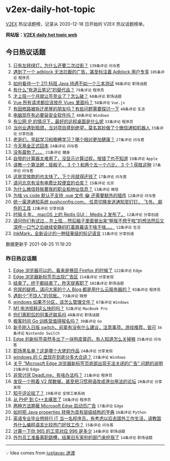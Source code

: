 # v2ex-daily-hot-topic

[V2EX](https://www.v2ex.com/) 热议话题榜，记录从 2020-12-18 日开始的 V2EX 热议话题榜单。

**网站版：[V2EX daily hot topic web](https://boojack.github.io/v2ex-daily-hot-topic-web/)**

## 今日热议话题

<!-- TODAY BEGIN -->

1. [只有左转绿灯，为什么还要二次过街？](https://www.v2ex.com/t/797842) `139条评论` `问与答`
1. [遇到了一个 adblock 无法拦截的广告，甚至标注着 Adblock 用户专享](https://www.v2ex.com/t/797896) `105条评论` `程序员`
1. [如何看待一个 211 科班 Java 待遇不如一个三本测试](https://www.v2ex.com/t/797840) `98条评论` `职场话题`
1. [有什么“有道云笔记”的替代品？](https://www.v2ex.com/t/797839) `79条评论` `程序员`
1. [才上班一个月就让签竞业了？怎么破？](https://www.v2ex.com/t/797832) `60条评论` `职场话题`
1. [Vue 所有请求都应该放在 Vuex 里面吗？](https://www.v2ex.com/t/797854) `58条评论` `Vue.js`
1. [有因修路被拆迁房屋的朋友吗？有些问题需要探讨一下](https://www.v2ex.com/t/797852) `48条评论` `生活`
1. [电脑现在有必要装安全软件吗？](https://www.v2ex.com/t/797866) `40条评论` `Windows`
1. [有公网 IP 的情况下，最好的远程桌面是什么呢](https://www.v2ex.com/t/797964) `33条评论` `程序员`
1. [当创业遇到瓶颈，当对项目感到绝望，莫名其妙做了个微信通知机器人](https://www.v2ex.com/t/797828) `33条评论` `分享创造`
1. [老哥们，早起学习和晚睡学习？哪个相对更加健康？](https://www.v2ex.com/t/797957) `27条评论` `问与答`
1. [今天基金正式回本](https://www.v2ex.com/t/797920) `24条评论` `问与答`
1. [没有晨勃了。。。](https://www.v2ex.com/t/797879) `21条评论` `健身`
1. [自带的计算器太难用了，没显示计算过程，按错了也不知道](https://www.v2ex.com/t/797873) `19条评论` `Apple`
1. [请教一个算法题：摇骰子， 3 个 1 和两个五一个六比， 3 个 1 获胜这种](https://www.v2ex.com/t/797934) `17条评论` `问与答`
1. [这房贷放款的也太快了，下个月就得还钱了](https://www.v2ex.com/t/797922) `17条评论` `问与答`
1. [请问北京有没有电费比较便宜的仓库？](https://www.v2ex.com/t/797885) `15条评论` `北京`
1. [为什么微信转账要我的职业和地址信息？](https://www.v2ex.com/t/797918) `13条评论` `微信`
1. [为啥 vs code 默认不支持 .vue 文件 😂 还需要额外的插件](https://www.v2ex.com/t/797976) `12条评论` `问与答`
1. [统一渠道通知系统 pushconfig.com， 任意切换发送通知至钉钉， 飞书， 邮件的工具](https://www.v2ex.com/t/797938) `12条评论` `分享创造`
1. [时隔 6 年， macOS 上的 Redis GUI： Medis 2 发布了。](https://www.v2ex.com/t/797935) `12条评论` `分享创造`
1. [请问你们有试过... 在上班... 然后脑子里面冒出来“啊我不想干啦”的想法然后又深呼一口气之后继续安静的盯着屏幕该干啥干啥。。。](https://www.v2ex.com/t/797891) `12条评论` `生活`
1. [InkMark，全新设计的一种轻量级的标记语言](https://www.v2ex.com/t/797958) `11条评论` `分享创造`

数据更新于 2021-08-25 11:19:20

<!-- TODAY END -->

### 昨日热议话题

<!-- YESTERDAY BEGIN -->

1. [Edge 浏览器可以的，看来是换回 Firefox 的时候了](https://www.v2ex.com/t/797673) `122条评论` `Edge`
1. [Edge 浏览器新标签页出现广告区](https://www.v2ex.com/t/797669) `114条评论` `分享发现`
1. [结束了，终于都结束了，昨天提离职了](https://www.v2ex.com/t/797606) `102条评论` `职场话题`
1. [穷屌的疑惑，请问大家的个人 Blog 都是用什么云服务器的？](https://www.v2ex.com/t/797649) `93条评论` `程序员`
1. [遇到个“不饶人”的邻居。](https://www.v2ex.com/t/797681) `73条评论` `随想`
1. [windows 如果不分区，该怎么管理文件？](https://www.v2ex.com/t/797639) `67条评论` `Windows`
1. [M1 电池损耗这么快的吗？](https://www.v2ex.com/t/797709) `52条评论` `MacBook Pro`
1. [你们离职后的同事还联系吗](https://www.v2ex.com/t/797597) `48条评论` `职场话题`
1. [极客时间 Go 训练营值得报名吗？](https://www.v2ex.com/t/797718) `39条评论` `Go`
1. [新手刚入日版 switch，前辈有没有什么建议，注意事项，游戏推荐，皆可](https://www.v2ex.com/t/797734) `34条评论` `Nintendo Switch`
1. [Edge 的新标签突然多出了一块狗皮膏药，有人知道怎么关掉嘛](https://www.v2ex.com/t/797693) `25条评论` `问与答`
1. [职场黑名单？这是哪个大佬的作品](https://www.v2ex.com/t/797754) `24条评论` `分享发现`
1. [windows 的 C 盘现在到底分多大合适？](https://www.v2ex.com/t/797806) `23条评论` `Windows`
1. [关于 “Microsoft Edge 浏览器新标签页底部出现无法关闭的广告” 问题的说明](https://www.v2ex.com/t/797759) `23条评论` `Edge`
1. [非常讨厌 DeadLine，有啥办法吗？](https://www.v2ex.com/t/797772) `21条评论` `程序员`
1. [发现一个照着 V2 爬数据，甚至把习惯用语改成港台用法的论坛](https://www.v2ex.com/t/797620) `20条评论` `分享发现`
1. [知乎评论挂了？](https://www.v2ex.com/t/797632) `19条评论` `全球工单系统`
1. [从 PHP 到 C++太痛苦了](https://www.v2ex.com/t/797738) `18条评论` `程序员`
1. [两种方法屏蔽 Microsoft Edge 启动页广告](https://www.v2ex.com/t/797729) `17条评论` `Edge`
1. [如何把 Java properties 转换为具有层级结构的字典](https://www.v2ex.com/t/797618) `16条评论` `Python`
1. [英语专业毕业想转行 IT 当一名程序员，有考虑以后去国外工作生活，请教国外什么编程语言比较热门好找工作？](https://www.v2ex.com/t/797775) `15条评论` `问与答`
1. [计算一下你 965 的工资对应 996 是多少](https://www.v2ex.com/t/797740) `14条评论` `职场话题`
1. [外包员工准备离职跳槽，结果旧东家别的部门来挖我了](https://www.v2ex.com/t/797685) `14条评论` `职场话题`

<!-- YESTERDAY END -->

---

💡 Idea comes from [justjavac 迷渡](https://github.com/justjavac/)
